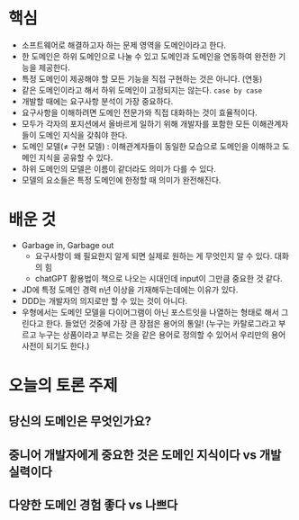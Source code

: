 # 핵심
- 소프트웨어로 해결하고자 하는 문제 영역을 도메인이라고 한다.
- 한 도메인은 하위 도메인으로 나눌 수 있고 도메인과 도메인을 연동하여 완전한 기능을 제공한다.
- 특정 도메인이 제공해야 할 모든 기능을 직접 구현하는 것은 아니다. (연동)
- 같은 도메인이라고 해서 하위 도메인이 고정되지는 않는다. `case by case`
- 개발할 때에는 요구사항 분석이 가장 중요하다.
- 요구사항을 이해하려면 도메인 전문가와 직접 대화하는 것이 효율적이다.
- 모두가 각자의 포지션에서 올바르게 일하기 위해 개발자를 포함한 모든 이해관계자들이 도메인 지식을 갖춰야 한다.
- 도메인 모델(≠ 구현 모델) : 이해관계자들이 동일한 모습으로 도메인을 이해하고 도메인 지식을 공유할 수 있다.
- 하위 도메인의 모델은 이름이 같더라도 의미가 다를 수 있다.
- 모델의 요소들은 특정 도메인에 한정할 때 의미가 완전해진다.

# 배운 것
- Garbage in, Garbage out
  - 요구사항이 왜 필요한지 알게 되면 실제로 원하는 게 무엇인지 알 수 있다. 대화의 힘
  - chatGPT 활용법이 책으로 나오는 시대인데 input이 그만큼 중요한 것 같다.
- JD에 특정 도메인 경력 n년 이상을 기재해두는데에는 이유가 있다.
- DDD는 개발자의 의지로만 할 수 있는 것이 아니다.
- 우형에서는 도메인 모델을 다이어그램이 아닌 포스트잇을 나열하는 형태로 해서 그린다고 한다. 들었던 것중에 가장 큰 장점은 용어의 통일! (누구는 카탈로그라고 부르고 누구는 상품이라고 부르는 것을 같은 용어로 정의할 수 있어서 우리만의 용어 사전이 되기도 한다.)

# 오늘의 토론 주제
## 당신의 도메인은 무엇인가요?
## 중니어 개발자에게 중요한 것은 도메인 지식이다 vs 개발 실력이다
## 다양한 도메인 경험 좋다 vs 나쁘다
